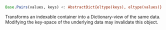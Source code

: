 ```julia
Base.Pairs(values, keys) <: AbstractDict{eltype(keys), eltype(values)}
```

Transforms an indexable container into a Dictionary-view of the same data. Modifying the key-space of the underlying data may invalidate this object.
